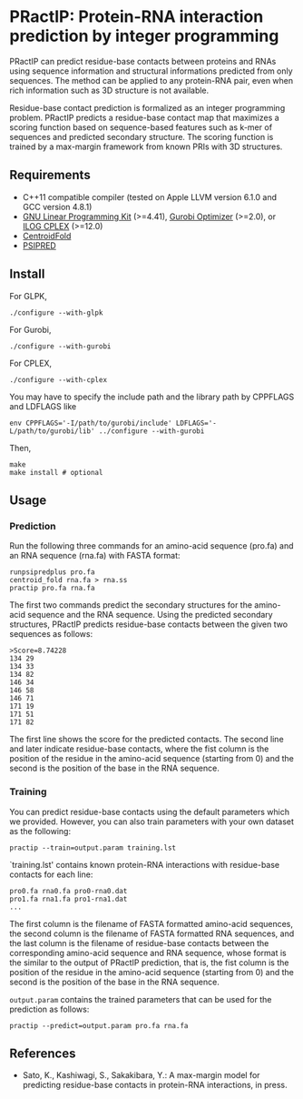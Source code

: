 PRactIP: Protein-RNA interaction prediction by integer programming
==================================================================

PRactIP can predict residue-base contacts between proteins and RNAs using sequence information and structural informations predicted from only sequences. The method can be applied to any protein-RNA pair, even when rich information such as 3D structure is not available.

Residue-base contact prediction is formalized as an integer programming problem. PRactIP predicts a residue-base contact map that maximizes a scoring function based on sequence-based features such as k-mer of sequences and predicted secondary structure. The scoring function is trained by a max-margin framework from known PRIs with 3D structures.


Requirements
------------
* C++11 compatible compiler
  (tested on Apple LLVM version 6.1.0 and GCC version 4.8.1)
* [GNU Linear Programming Kit](http://www.gnu.org/software/glpk/) (>=4.41),
  [Gurobi Optimizer](http://www.gurobi.com/) (>=2.0), or
  [ILOG CPLEX](http://http://www-01.ibm.com/software/integration/optimization/cplex/) (>=12.0)
* [CentroidFold](https://github.com/satoken/centroid-rna-package)
* [PSIPRED](http://bioinf.cs.ucl.ac.uk/psipred/)

Install
-------

For GLPK,

	./configure --with-glpk

For Gurobi,

	./configure --with-gurobi

For CPLEX,

	./configure --with-cplex

You may have to specify the include path and the library path by CPPFLAGS and LDFLAGS like

	env CPPFLAGS='-I/path/to/gurobi/include' LDFLAGS='-L/path/to/gurobi/lib' ../configure --with-gurobi

Then,

	make
	make install # optional

Usage
-----
### Prediction

Run the following three commands for an amino-acid sequence (pro.fa) and an RNA sequence (rna.fa) with FASTA format:

	runpsipredplus pro.fa
	centroid_fold rna.fa > rna.ss
	practip pro.fa rna.fa

The first two commands predict the secondary structures for the amino-acid sequence and the RNA sequence. Using the predicted secondary structures, PRactIP predicts residue-base contacts between the given two sequences as follows:

	>Score=8.74228
	134 29
	134 33
	134 82
	146 34
	146 58
	146 71
	171 19
	171 51
	171 82

The first line shows the score for the predicted contacts. The second line and later indicate residue-base contacts, where the fist column is the position of the residue in the amino-acid sequence (starting from 0) and the second is the position of the base in the RNA sequence.

### Training

You can predict residue-base contacts using the default parameters which we provided. However, you can also train parameters with your own dataset as the following:

	practip --train=output.param training.lst

`training.lst' contains known protein-RNA interactions with residue-base contacts for each line:

	pro0.fa rna0.fa pro0-rna0.dat
	pro1.fa rna1.fa pro1-rna1.dat
	...

The first column is the filename of FASTA formatted amino-acid sequences, the second column is the filename of FASTA formatted RNA sequences, and the last column is the filename of residue-base contacts between the corresponding amino-acid sequence and RNA sequence, whose format is the similar to the output of PRactIP prediction, that is, the fist column is the position of the residue in the amino-acid sequence (starting from 0) and the second is the position of the base in the RNA sequence.

`output.param` contains the trained parameters that can be used for the prediction as follows:

	practip --predict=output.param pro.fa rna.fa

References
----------
* Sato, K., Kashiwagi, S., Sakakibara, Y.: A max-margin model for predicting residue-base contacts in protein-RNA interactions, in press.
